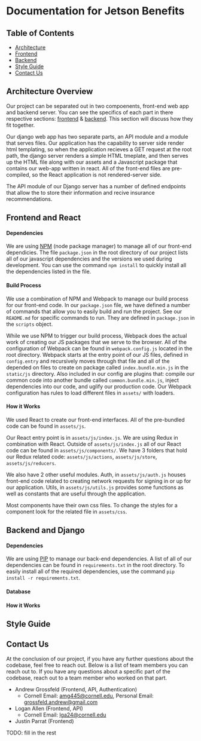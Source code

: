# Documentation for Jetson Benefits 

## Table of Contents

* [Architecture](#Architecture-overview)
* [Frontend](#frontend-and-react)
* [Backend](#backend-and-django)
* [Style Guide](#style-guide)
* [Contact Us](#contact-us)

## Architecture Overview

  Our project can be separated out in two compoenents, front-end web app and backend server.  You can see the specifics of each part in there respective sections: [frontend](#frontend-and-react) & [backend](#backend-and-django).  This section will discuss how they fit together.
  
  Our django web app has two separate parts, an API module and a module that serves files.  Our application has the capability to server side render html templating, so when the application recieves a GET request at the root path, the django server renders a simple HTML tmeplate, and then serves up the HTML file along with our assets and a Javascript package that contains our web-app written in react.  All of the front-end files are pre-compiled, so the React application is not rendered-server side.

  The API module of our Django server has a number of defined endpoints that allow the to store their information and recive insurance recommendations.

## Frontend and React
  
  #### Dependencies
  We are using [NPM](https://www.npmjs.com/) (node package manager) to manage all of our front-end dependicies.  The file `package.json` in the root directory of our project lists all of our javascript dependencies and the versions we used during development.  You can use the command `npm install` to quickly install all the dependencies listed in the file.
  
  #### Build Process
  We use a combination of NPM and Webpack to manage our build process for our front-end code.  In our `package.json` file, we have defined a number of commands that allow you to easily build and run the project.  See our `README.md` for specific commands to run.  They are defined in `package.json` in the `scripts` object.

  While we use NPM to trigger our build process, Webpack does the actual work of creating our JS packages that we serve to the browser.  All of the configuration of Webpack can be found in `webpack.config.js` located in the root directory.  Webpack starts at the entry point of our JS files, defined in `config.entry` and recursively moves through that file and all of the depended on files to create on package called `index.bundle.min.js` in the `static/js` directory.  Also included in our config are plugins that: compile our common code into another bundle called `common.bundle.min.js`, inject dependencies into our code, and uglify our production code.  Our Webpack configuration has rules to load different files in `assets/` with loaders.

  #### How it Works
  We used React to create our front-end interfaces.  All of the pre-bundled code can be found in `assets/js`.
  
  Our React entry point is in `assets/js/index.js`.  We are using Redux in combination with React.  Outside of `assets/js/index.js` all of our React code can be found in `assets/js/components/`.  We have 3 folders that hold our Redux related code: `assets/js/actions`, `assets/js/store`, `assets/js/reducers`.
  
  We also have 2 other useful modules.  Auth, in `assets/js/auth.js` houses front-end code related to creating network requests for signing in or up for our application.  Utils, in `assets/js/utils.js` provides some functions as well as constants that are useful through the application. 

  Most components have their own css files.  To change the styles for a component look for the related file in `assets/css`.

## Backend and Django

  #### Dependencies
  We are using [PIP](https://pypi.org/project/pip/) to manage our back-end dependencies.  A list of all of our dependencies can be found in `requirements.txt` in the root directory.  To easily install all of the required dependencies, use the command `pip install -r requirements.txt`.

  #### Database

  #### How it Works

## Style Guide

## Contact Us

  At the conclusion of our project, if you have any further questions about the codebase, feel free to reach out.  Below is a list of team  members you can reach out to.  If you have any questions about a specific part of the codebase, reach out to a team member who worked on that part.

  * Andrew Grossfeld (Frontend, API, Authentication)
    * Cornell Email: amg445@cornell.edu, Personal Email: grossfeld.andrew@gmail.com
  * Logan Allen (Frontend, API)
    * Cornell Email: lga24@cornell.edu
  * Justin Parrat (Frontend)

  TODO: fill in the rest